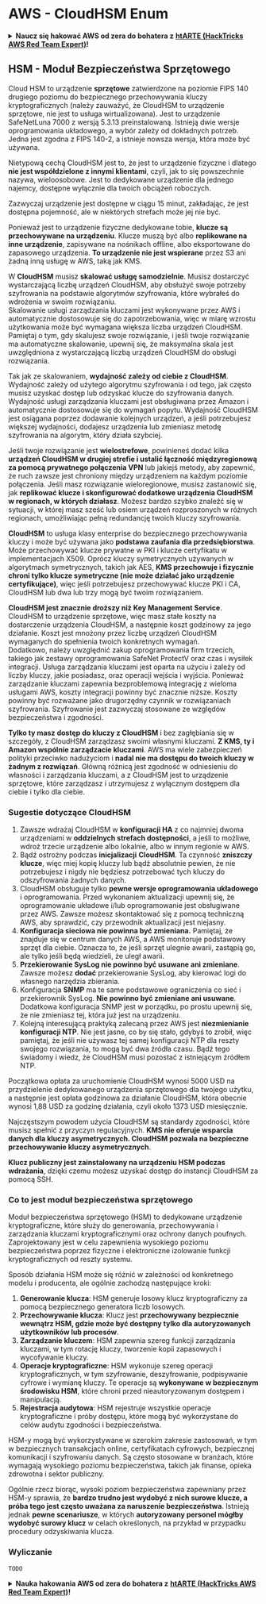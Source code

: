 # AWS - CloudHSM Enum

<details>

<summary><strong>Naucz się hakować AWS od zera do bohatera z</strong> <a href="https://training.hacktricks.xyz/courses/arte"><strong>htARTE (HackTricks AWS Red Team Expert)</strong></a><strong>!</strong></summary>

Inne sposoby wsparcia HackTricks:

* Jeśli chcesz zobaczyć swoją **firmę reklamowaną w HackTricks** lub **pobrać HackTricks w formacie PDF**, sprawdź [**PLANY SUBSKRYPCYJNE**](https://github.com/sponsors/carlospolop)!
* Zdobądź [**oficjalne gadżety PEASS & HackTricks**](https://peass.creator-spring.com)
* Odkryj [**Rodzinę PEASS**](https://opensea.io/collection/the-peass-family), naszą kolekcję ekskluzywnych [**NFT**](https://opensea.io/collection/the-peass-family)
* **Dołącz do** 💬 [**grupy Discord**](https://discord.gg/hRep4RUj7f) lub [**grupy telegramowej**](https://t.me/peass) lub **śledź** nas na **Twitterze** 🐦 [**@hacktricks\_live**](https://twitter.com/hacktricks\_live)**.**
* **Podziel się swoimi sztuczkami hakerskimi, przesyłając PR-y do** [**HackTricks**](https://github.com/carlospolop/hacktricks) i [**HackTricks Cloud**](https://github.com/carlospolop/hacktricks-cloud) na GitHubie.

</details>

## HSM - Moduł Bezpieczeństwa Sprzętowego

Cloud HSM to urządzenie **sprzętowe** zatwierdzone na poziomie FIPS 140 drugiego poziomu do bezpiecznego przechowywania kluczy kryptograficznych (należy zauważyć, że CloudHSM to urządzenie sprzętowe, nie jest to usługa wirtualizowana). Jest to urządzenie SafeNetLuna 7000 z wersją 5.3.13 preinstalowaną. Istnieją dwie wersje oprogramowania układowego, a wybór zależy od dokładnych potrzeb. Jedna jest zgodna z FIPS 140-2, a istnieje nowsza wersja, która może być używana.

Nietypową cechą CloudHSM jest to, że jest to urządzenie fizyczne i dlatego **nie jest współdzielone z innymi klientami**, czyli, jak to się powszechnie nazywa, wieloosobowe. Jest to dedykowane urządzenie dla jednego najemcy, dostępne wyłącznie dla twoich obciążeń roboczych.

Zazwyczaj urządzenie jest dostępne w ciągu 15 minut, zakładając, że jest dostępna pojemność, ale w niektórych strefach może jej nie być.

Ponieważ jest to urządzenie fizyczne dedykowane tobie, **klucze są przechowywane na urządzeniu**. Klucze muszą być albo **replikowane na inne urządzenie**, zapisywane na nośnikach offline, albo eksportowane do zapasowego urządzenia. **To urządzenie nie jest wspierane** przez S3 ani żadną inną usługę w AWS, taką jak KMS.

W **CloudHSM** musisz **skalować usługę samodzielnie**. Musisz dostarczyć wystarczającą liczbę urządzeń CloudHSM, aby obsłużyć swoje potrzeby szyfrowania na podstawie algorytmów szyfrowania, które wybrałeś do wdrożenia w swoim rozwiązaniu.\
Skalowanie usługi zarządzania kluczami jest wykonywane przez AWS i automatycznie dostosowuje się do zapotrzebowania, więc w miarę wzrostu użytkowania może być wymagana większa liczba urządzeń CloudHSM. Pamiętaj o tym, gdy skalujesz swoje rozwiązanie, i jeśli twoje rozwiązanie ma automatyczne skalowanie, upewnij się, że maksymalna skala jest uwzględniona z wystarczającą liczbą urządzeń CloudHSM do obsługi rozwiązania.

Tak jak ze skalowaniem, **wydajność zależy od ciebie z CloudHSM**. Wydajność zależy od użytego algorytmu szyfrowania i od tego, jak często musisz uzyskać dostęp lub odzyskać klucze do szyfrowania danych. Wydajność usługi zarządzania kluczami jest obsługiwana przez Amazon i automatycznie dostosowuje się do wymagań popytu. Wydajność CloudHSM jest osiągana poprzez dodawanie kolejnych urządzeń, a jeśli potrzebujesz większej wydajności, dodajesz urządzenia lub zmieniasz metodę szyfrowania na algorytm, który działa szybciej.

Jeśli twoje rozwiązanie jest **wielostrefowe**, powinieneś dodać kilka **urządzeń CloudHSM w drugiej strefie i ustalić łączność międzyregionową za pomocą prywatnego połączenia VPN** lub jakiejś metody, aby zapewnić, że ruch zawsze jest chroniony między urządzeniem na każdym poziomie połączenia. Jeśli masz rozwiązanie wieloregionowe, musisz zastanowić się, jak **replikować klucze i skonfigurować dodatkowe urządzenia CloudHSM w regionach, w których działasz**. Możesz bardzo szybko znaleźć się w sytuacji, w której masz sześć lub osiem urządzeń rozproszonych w różnych regionach, umożliwiając pełną redundancję twoich kluczy szyfrowania.

**CloudHSM** to usługa klasy enterprise do bezpiecznego przechowywania kluczy i może być używana jako **podstawa zaufania dla przedsiębiorstwa**. Może przechowywać klucze prywatne w PKI i klucze certyfikatu w implementacjach X509. Oprócz kluczy symetrycznych używanych w algorytmach symetrycznych, takich jak AES, **KMS przechowuje i fizycznie chroni tylko klucze symetryczne (nie może działać jako urządzenie certyfikujące)**, więc jeśli potrzebujesz przechowywać klucze PKI i CA, CloudHSM lub dwa lub trzy mogą być twoim rozwiązaniem.

**CloudHSM jest znacznie droższy niż Key Management Service**. CloudHSM to urządzenie sprzętowe, więc masz stałe koszty na dostarczenie urządzenia CloudHSM, a następnie koszt godzinowy za jego działanie. Koszt jest mnożony przez liczbę urządzeń CloudHSM wymaganych do spełnienia twoich konkretnych wymagań.\
Dodatkowo, należy uwzględnić zakup oprogramowania firm trzecich, takiego jak zestawy oprogramowania SafeNet ProtectV oraz czas i wysiłek integracji. Usługa zarządzania kluczami jest oparta na użyciu i zależy od liczby kluczy, jakie posiadasz, oraz operacji wejścia i wyjścia. Ponieważ zarządzanie kluczami zapewnia bezproblemową integrację z wieloma usługami AWS, koszty integracji powinny być znacznie niższe. Koszty powinny być rozważane jako drugorzędny czynnik w rozwiązaniach szyfrowania. Szyfrowanie jest zazwyczaj stosowane ze względów bezpieczeństwa i zgodności.

**Tylko ty masz dostęp do kluczy z CloudHSM** i bez zagłębiania się w szczegóły, z CloudHSM zarządzasz swoimi własnymi kluczami. **Z KMS, ty i Amazon wspólnie zarządzacie kluczami**. AWS ma wiele zabezpieczeń polityki przeciwko nadużyciom i **nadal nie ma dostępu do twoich kluczy w żadnym z rozwiązań**. Główną różnicą jest zgodność w odniesieniu do własności i zarządzania kluczami, a z CloudHSM jest to urządzenie sprzętowe, które zarządzasz i utrzymujesz z wyłącznym dostępem dla ciebie i tylko dla ciebie.

### Sugestie dotyczące CloudHSM

1. Zawsze wdrażaj CloudHSM w **konfiguracji HA** z co najmniej dwoma urządzeniami w **oddzielnych strefach dostępności**, a jeśli to możliwe, wdroż trzecie urządzenie albo lokalnie, albo w innym regionie w AWS.
2. Bądź ostrożny podczas **inicjalizacji** **CloudHSM**. Ta czynność **zniszczy klucze**, więc miej kopię kluczy lub bądź absolutnie pewien, że nie potrzebujesz i nigdy nie będziesz potrzebować tych kluczy do odszyfrowania żadnych danych.
3. CloudHSM obsługuje tylko **pewne wersje oprogramowania układowego** i oprogramowania. Przed wykonaniem aktualizacji upewnij się, że oprogramowanie układowe i/lub oprogramowanie jest obsługiwane przez AWS. Zawsze możesz skontaktować się z pomocą techniczną AWS, aby sprawdzić, czy przewodnik aktualizacji jest niejasny.
4. **Konfiguracja sieciowa nie powinna być zmieniana.** Pamiętaj, że znajduje się w centrum danych AWS, a AWS monitoruje podstawowy sprzęt dla ciebie. Oznacza to, że jeśli sprzęt ulegnie awarii, zastąpią go, ale tylko jeśli będą wiedzieli, że uległ awarii.
5. **Przekierowanie SysLog nie powinno być usuwane ani zmieniane**. Zawsze możesz **dodać** przekierowanie SysLog, aby kierować logi do własnego narzędzia zbierania.
6. Konfiguracja **SNMP** ma te same podstawowe ograniczenia co sieć i przekierownik SysLog. **Nie powinno być zmieniane ani usuwane**. Dodatkowa konfiguracja SNMP jest w porządku, po prostu upewnij się, że nie zmieniasz tej, która już jest na urządzeniu.
7. Kolejną interesującą praktyką zalecaną przez AWS jest **niezmienianie konfiguracji NTP**. Nie jest jasne, co by się stało, gdybyś to zrobił, więc pamiętaj, że jeśli nie używasz tej samej konfiguracji NTP dla reszty swojego rozwiązania, to mogą być dwa źródła czasu. Bądź tego świadomy i wiedz, że CloudHSM musi pozostać z istniejącym źródłem NTP.

Początkowa opłata za uruchomienie CloudHSM wynosi 5000 USD na przydzielenie dedykowanego urządzenia sprzętowego dla twojego użytku, a następnie jest opłata godzinowa za działanie CloudHSM, która obecnie wynosi 1,88 USD za godzinę działania, czyli około 1373 USD miesięcznie.

Najczęstszym powodem użycia CloudHSM są standardy zgodności, które musisz spełnić z przyczyn regulacyjnych. **KMS nie oferuje wsparcia danych dla kluczy asymetrycznych. CloudHSM pozwala na bezpieczne przechowywanie kluczy asymetrycznych**.

**Klucz publiczny jest zainstalowany na urządzeniu HSM podczas wdrażania**, dzięki czemu możesz uzyskać dostęp do instancji CloudHSM za pomocą SSH.
### Co to jest moduł bezpieczeństwa sprzętowego

Moduł bezpieczeństwa sprzętowego (HSM) to dedykowane urządzenie kryptograficzne, które służy do generowania, przechowywania i zarządzania kluczami kryptograficznymi oraz ochrony danych poufnych. Zaprojektowany jest w celu zapewnienia wysokiego poziomu bezpieczeństwa poprzez fizyczne i elektroniczne izolowanie funkcji kryptograficznych od reszty systemu.

Sposób działania HSM może się różnić w zależności od konkretnego modelu i producenta, ale ogólnie zachodzą następujące kroki:

1. **Generowanie klucza**: HSM generuje losowy klucz kryptograficzny za pomocą bezpiecznego generatora liczb losowych.
2. **Przechowywanie klucza**: Klucz jest **przechowywany bezpiecznie wewnątrz HSM, gdzie może być dostępny tylko dla autoryzowanych użytkowników lub procesów**.
3. **Zarządzanie kluczem**: HSM zapewnia szereg funkcji zarządzania kluczami, w tym rotację kluczy, tworzenie kopii zapasowych i wycofywanie kluczy.
4. **Operacje kryptograficzne**: HSM wykonuje szereg operacji kryptograficznych, w tym szyfrowanie, deszyfrowanie, podpisywanie cyfrowe i wymianę kluczy. Te operacje są **wykonywane w bezpiecznym środowisku HSM**, które chroni przed nieautoryzowanym dostępem i manipulacją.
5. **Rejestracja audytowa**: HSM rejestruje wszystkie operacje kryptograficzne i próby dostępu, które mogą być wykorzystane do celów audytu zgodności i bezpieczeństwa.

HSM-y mogą być wykorzystywane w szerokim zakresie zastosowań, w tym w bezpiecznych transakcjach online, certyfikatach cyfrowych, bezpiecznej komunikacji i szyfrowaniu danych. Są często stosowane w branżach, które wymagają wysokiego poziomu bezpieczeństwa, takich jak finanse, opieka zdrowotna i sektor publiczny.

Ogólnie rzecz biorąc, wysoki poziom bezpieczeństwa zapewniany przez HSM-y sprawia, że **bardzo trudno jest wydobyć z nich surowe klucze, a próba tego jest często uważana za naruszenie bezpieczeństwa**. Istnieją jednak **pewne scenariusze**, w których **autoryzowany personel mógłby wydobyć surowy klucz** w celach określonych, na przykład w przypadku procedury odzyskiwania klucza.

### Wyliczanie
```
TODO
```
<details>

<summary><strong>Nauka hakowania AWS od zera do bohatera z</strong> <a href="https://training.hacktricks.xyz/courses/arte"><strong>htARTE (HackTricks AWS Red Team Expert)</strong></a><strong>!</strong></summary>

Inne sposoby wsparcia HackTricks:

* Jeśli chcesz zobaczyć swoją **firmę reklamowaną w HackTricks** lub **pobrać HackTricks w formacie PDF**, sprawdź [**PLANY SUBSKRYPCYJNE**](https://github.com/sponsors/carlospolop)!
* Kup [**oficjalne gadżety PEASS & HackTricks**](https://peass.creator-spring.com)
* Odkryj [**Rodzinę PEASS**](https://opensea.io/collection/the-peass-family), naszą kolekcję ekskluzywnych [**NFT**](https://opensea.io/collection/the-peass-family)
* **Dołącz do** 💬 [**grupy Discord**](https://discord.gg/hRep4RUj7f) lub [**grupy telegramowej**](https://t.me/peass) lub **śledź** nas na **Twitterze** 🐦 [**@hacktricks\_live**](https://twitter.com/hacktricks\_live)**.**
* **Podziel się swoimi sztuczkami hakowania, przesyłając PR-y do** [**HackTricks**](https://github.com/carlospolop/hacktricks) i [**HackTricks Cloud**](https://github.com/carlospolop/hacktricks-cloud) github repos.

</details>
